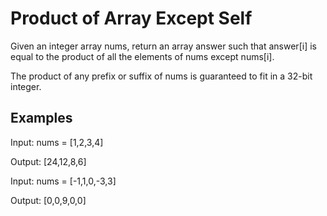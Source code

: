 # Product of Array Except Self

Given an integer array nums, return an array answer such that answer[i] is equal to the product of all the elements of nums except nums[i].

The product of any prefix or suffix of nums is guaranteed to fit in a 32-bit integer.

## Examples

Input: nums = [1,2,3,4]

Output: [24,12,8,6]



Input: nums = [-1,1,0,-3,3]

Output: [0,0,9,0,0]
